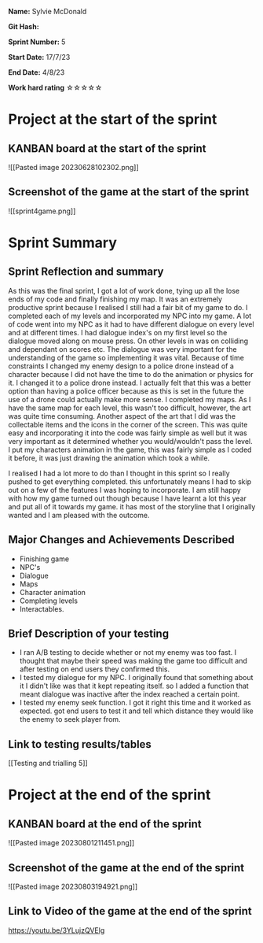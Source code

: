 **Name:** Sylvie McDonald

**Git Hash:** 

**Sprint Number:** 5

**Start Date:** 17/7/23

**End Date:** 4/8/23

**Work hard rating**
☆☆☆☆☆
# Project at the start of the sprint
## **KANBAN board at the start of the sprint**
![[Pasted image 20230628102302.png]]
## **Screenshot of the game at the start of the sprint**
![[sprint4game.png]]
# Sprint Summary
## **Sprint Reflection and summary**


As this was the final sprint, I got a lot of work done, tying up all the lose ends of my code and finally finishing my map. It was an extremely productive sprint because I realised I still had a fair bit of my game to do. I completed each of my levels and incorporated my NPC into my game. A lot of code went into my NPC as it had to have different dialogue on every level and at different times. I had dialogue index's on my first level so the dialogue moved along on mouse press. On other levels in was on colliding and dependant on scores etc. The dialogue was very important for the understanding of the game so implementing it was vital. Because of time constraints I changed my enemy design to a police drone instead of a character because I did not have the time to do the animation or physics for it. I changed it to a police drone instead. I actually felt that this was a better option than having a police officer because as this is set in the future the use of a drone could actually make more sense. I completed my maps. As I have the same map for each level, this wasn't too difficult, however, the art was quite time consuming. Another aspect of the art that I did was the collectable items and the icons in the corner of the screen. This was quite easy and incorporating it into the code was fairly simple as well but it was very important as it determined whether you would/wouldn't pass the level. I put my characters animation in the game, this was fairly simple as I coded it before, it was just drawing the animation which took a while. 

I realised I had a lot more to do than I thought in this sprint so I really pushed to get everything completed. this unfortunately means I had to skip out on a few of the features I was hoping to incorporate. I am still happy with how my game turned out though because I have learnt a lot this year and put all of it towards my game. it has most of the storyline that I originally wanted and I am pleased with the outcome.


## **Major Changes and Achievements Described**
- Finishing game
- NPC's
- Dialogue
- Maps
- Character animation
- Completing levels
- Interactables.

## **Brief Description of your testing**
- I ran A/B testing to decide whether or not my enemy was too fast. I thought that maybe their speed was making the game too difficult and after testing on end users they confirmed this.
- I tested my dialogue for my NPC. I originally found that something about it I didn't like was that it kept repeating itself. so I added a function that meant dialogue was inactive after the index reached a certain point.
- I tested my enemy seek function. I got it right this time and it worked as expected.  got end users to test it and tell which distance they would like the enemy to seek player from.

## **Link to testing results/tables**
[[Testing and trialling 5]]

# Project at the end of the sprint
## **KANBAN board at the end of the sprint**
![[Pasted image 20230801211451.png]]
## **Screenshot of the game at the end of the sprint**
![[Pasted image 20230803194921.png]]

## Link to **Video of the game at the end of the sprint**
https://youtu.be/3YLujzQVElg

